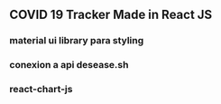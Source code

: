 ## COVID 19 Tracker Made in React JS
### material ui library para styling
### conexion a api desease.sh 
### react-chart-js
